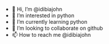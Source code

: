- 👋 Hi, I’m @idibiajohn
- 👀 I’m interested in python
- 🌱 I’m currently learning python
- 💞️ I’m looking to collaborate on github
- 📫 How to reach me @idibiajohn

<!---
idibiajohn/idibiajohn is a ✨ special ✨ repository because its `README.md` (this file) appears on your GitHub profile.
You can click the Preview link to take a look at your changes.
--->
